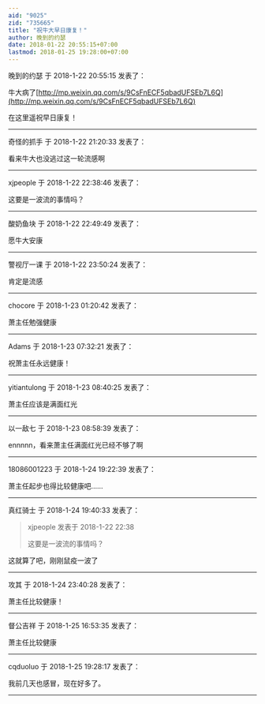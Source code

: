 ```yaml
---
aid: "9025"
zid: "735665"
title: "祝牛大早日康复！"
author: 晚到的约瑟
date: 2018-01-22 20:55:15+07:00
lastmod: 2018-01-25 19:28:00+07:00
---
```


晚到的约瑟 于 2018-1-22 20:55:15 发表了：

牛大病了[http://mp.weixin.qq.com/s/9CsFnECF5qbadUFSEb7L6Q](http://mp.weixin.qq.com/s/9CsFnECF5qbadUFSEb7L6Q)

在这里遥祝早日康复！

---

奇怪的抓手 于 2018-1-22 21:20:33 发表了：

看来牛大也没逃过这一轮流感啊

---

xjpeople 于 2018-1-22 22:38:46 发表了：

这要是一波流的事情吗？

---

酸奶鱼块 于 2018-1-22 22:49:49 发表了：

愿牛大安康

---

警视厅一课 于 2018-1-22 23:50:24 发表了：

肯定是流感

---

chocore 于 2018-1-23 01:20:42 发表了：

萧主任勉强健康

---

Adams 于 2018-1-23 07:32:21 发表了：

祝萧主任永远健康！

---

yitiantulong 于 2018-1-23 08:40:25 发表了：

萧主任应该是满面红光

---

以一敌七 于 2018-1-23 08:58:39 发表了：

ennnnn，看来萧主任满面红光已经不够了啊

---

18086001223 于 2018-1-24 19:22:39 发表了：

萧主任起步也得比较健康吧……

---

真红骑士 于 2018-1-24 19:40:33 发表了：

> xjpeople 发表于 2018-1-22 22:38
>
> 这要是一波流的事情吗？

这就算了吧，刚刚鼠疫一波了

---

攻其 于 2018-1-24 23:40:28 发表了：

萧主任比较健康！

---

督公吉祥 于 2018-1-25 16:53:35 发表了：

萧主任比较健康

---

cqduoluo 于 2018-1-25 19:28:17 发表了：

我前几天也感冒，现在好多了。

---
